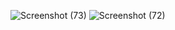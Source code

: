 ![Screenshot (73)](https://github.com/psychingshadow/Barrel-Shifter-/assets/121498733/ddcd88b0-eae8-484f-bfd0-96d6f7ed84c9)
![Screenshot (72)](https://github.com/psychingshadow/Barrel-Shifter-/assets/121498733/e2f86e1f-10e2-48de-bf32-f2e97a245273)
